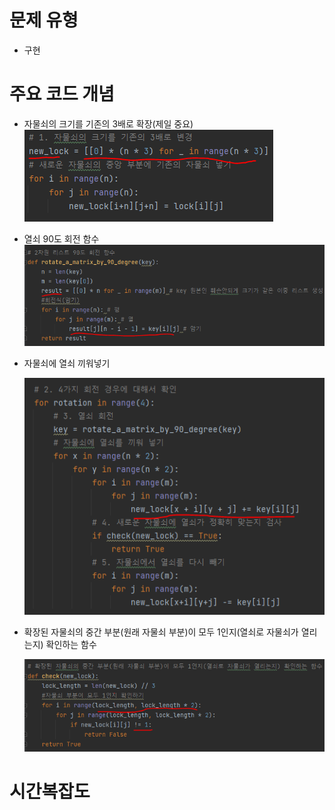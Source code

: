 # 문제 유형
- 구현
# 주요 코드 개념
- 자물쇠의 크기를 기존의 3배로 확장(제일 중요)
    ![img_2.png](img_2.png)
- 열쇠 90도 회전 함수 
    ![img_3.png](img_3.png)
- 자물쇠에 열쇠 끼워넣기

    ![img_5.png](img_5.png)
- 확장된 자물쇠의 중간 부분(원래 자물쇠 부분)이 모두 1인지(열쇠로 자물쇠가 열리는지) 확인하는 함수

    ![img_4.png](img_4.png)

# 시간복잡도
